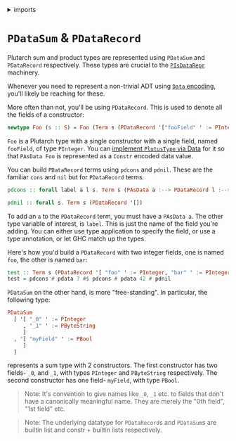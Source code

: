 <details>
<summary> imports </summary>
<p>

```haskell
module Plutarch.Docs.PDataSumAndRecord (Foo (..), test) where 
import Plutarch.Prelude
```

</p>
</details>

# `PDataSum` & `PDataRecord`

Plutarch sum and product types are represented using `PDataSum` and `PDataRecord` respectively. These types are crucial to the [`PIsDataRepr`](./../Typeclasses/PIsDataRepr%20and%20PDataFields.md) machinery.

Whenever you need to represent a non-trivial ADT using [`Data` encoding](./../Concepts/Data%20and%20Scott%20encoding.md#data-encoding), you'll likely be reaching for these.

More often than not, you'll be using `PDataRecord`. This is used to denote all the fields of a constructor:

```haskell
newtype Foo (s :: S) = Foo (Term s (PDataRecord '["fooField" ' := PInteger]))
```

`Foo` is a Plutarch type with a single constructor with a single field, named `fooField`, of type `PInteger`. You can 
[implement `PlutusType` via Data](./../Typeclasses/PIsDataRepr%20and%20PDataFields.md#implementing-pisdatarepr-and-friends) 
for it so that `PAsData Foo` is represented as a `Constr` encoded data value.

You can build `PDataRecord` terms using `pdcons` and `pdnil`. These are the familiar `cons` and `nil` but for `PDataRecord` terms.

```hs
pdcons :: forall label a l s. Term s (PAsData a :--> PDataRecord l :--> PDataRecord ((label ' := a) ': l))

pdnil :: forall s. Term s (PDataRecord '[])
```

To add an `a` to the `PDataRecord` term, you must have a `PAsData a`. The other type variable of interest, is `label`. This 
is just the name of the field you're adding. You can either use type application to specify the field, or use a type annotation, 
or let GHC match up the types.

Here's how you'd build a `PDataRecord` with two integer fields, one is named `foo`, the other is named `bar`:

```haskell
test :: Term s (PDataRecord '[ "foo" ' := PInteger, "bar" ' := PInteger])
test = pdcons # pdata 7 #$ pdcons # pdata 42 # pdnil
```

`PDataSum` on the other hand, is more "free-standing". In particular, the following type:

```hs
PDataSum
  [ '[ "_0" ' := PInteger
     , "_1" ' := PByteString
     ]
  , '[ "myField" ' := PBool
     ]
  ]
```

represents a sum type with 2 constructors. The first constructor has two fields- `_0`, and `_1`, with types `PInteger` and `PByteString` respectively. 
The second constructor has one field- `myField`, with type `PBool`.

> Note: It's convention to give names like `_0`, `_1` etc. to fields that don't have a canonically meaningful name. They are merely the "0th field", "1st field" etc.

> Note: The underlying datatype for `PDataRecord`s and `PDataSum`s are builtin list and constr + builtin lists respectively.
